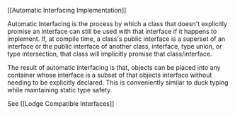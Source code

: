 [[Automatic Interfacing Implementation]]

Automatic Interfacing is the process by which a class that doesn't explicitly promise an interface can still be used with that interface if it happens to implement. If, at compile time, a class's public interface is a superset of an interface or the public interface of another class, interface, type union, or type intersection, that class will implicitly promise that class/interface.

The result of automatic interfacing is that, objects can be placed into any container whose interface is a subset of that objects interface without needing to be explicitly declared. This is conveniently similar to duck typing while maintaining static type safety.

See [[Lodge Compatible Interfaces]]